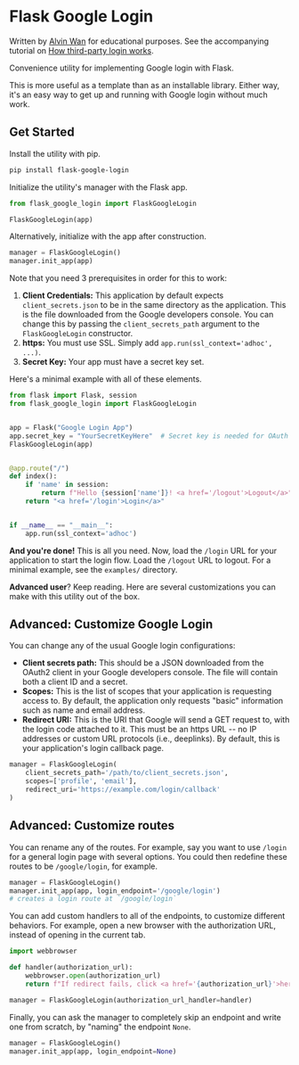 # Flask Google Login

Written by [Alvin Wan](https://alvinwan.com) for educational purposes. See the
accompanying tutorial on
[How third-party login works](http://alvinwan.com/how-thirdparty-login-works/).

Convenience utility for implementing Google login with Flask.

This is more useful as a template than as an installable library. Either way,
it's an easy way to get up and running with Google login without much work.

## Get Started

Install the utility with pip.

```bash
pip install flask-google-login
```

Initialize the utility's manager with the Flask app.

```python
from flask_google_login import FlaskGoogleLogin

FlaskGoogleLogin(app)
```

Alternatively, initialize with the app after construction.

```python
manager = FlaskGoogleLogin()
manager.init_app(app)
```

Note that you need 3 prerequisites in order for this to work:
1. **Client Credentials:** This application by default expects
`client_secrets.json` to be in the same directory as the application. This is
the file downloaded from the Google developers console. You can change this by
passing the `client_secrets_path` argument to the `FlaskGoogleLogin`
constructor.
2. **https:** You must use SSL. Simply add `app.run(ssl_context='adhoc', ...)`.
3. **Secret Key:** Your app must have a secret key set.

Here's a minimal example with all of these elements.

```python
from flask import Flask, session
from flask_google_login import FlaskGoogleLogin


app = Flask("Google Login App")
app.secret_key = "YourSecretKeyHere"  # Secret key is needed for OAuth 2.0
FlaskGoogleLogin(app)


@app.route("/")
def index():
    if 'name' in session:
        return f"Hello {session['name']}! <a href='/logout'>Logout</a>"
    return "<a href='/login'>Login</a>"


if __name__ == "__main__":
    app.run(ssl_context='adhoc')
```

**And you're done!** This is all you need. Now, load the `/login` URL for your
application to start the login flow. Load the `/logout` URL to logout. For a
minimal example, see the `examples/` directory.

**Advanced user**? Keep reading. Here are several customizations you can make
with this utility out of the box.

## Advanced: Customize Google Login

You can change any of the usual Google login configurations:

- **Client secrets path:** This should be a JSON downloaded from the OAuth2
  client in your Google developers console. The file will contain both a client
  ID and a secret.
- **Scopes:** This is the list of scopes that your application is requesting
  access to. By default, the application only requests "basic" information such
  as name and email address.
- **Redirect URI:** This is the URI that Google will send a GET request to, with
  the login code attached to it. This must be an https URL -- no IP addresses or
  custom URL protocols (i.e., deeplinks). By default, this is your application's
  login callback page.

```python
manager = FlaskGoogleLogin(
    client_secrets_path='/path/to/client_secrets.json',
    scopes=['profile', 'email'],
    redirect_uri='https://example.com/login/callback'
)
```

## Advanced: Customize routes

You can rename any of the routes. For example, say you want to use `/login` for
a general login page with several options. You could then redefine these
routes to be `/google/login`, for example.

```python
manager = FlaskGoogleLogin()
manager.init_app(app, login_endpoint='/google/login')
# creates a login route at `/google/login`
```

You can add custom handlers to all of the endpoints, to customize different
behaviors. For example, open a new browser with the authorization URL, instead
of opening in the current tab.

```python
import webbrowser

def handler(authorization_url):
    webbrowser.open(authorization_url)
    return f"If redirect fails, click <a href='{authorization_url}'>here</a>."

manager = FlaskGoogleLogin(authorization_url_handler=handler)
```

Finally, you can ask the manager to completely skip an endpoint and write one
from scratch, by "naming" the endpoint `None`.

```python
manager = FlaskGoogleLogin()
manager.init_app(app, login_endpoint=None)
```

